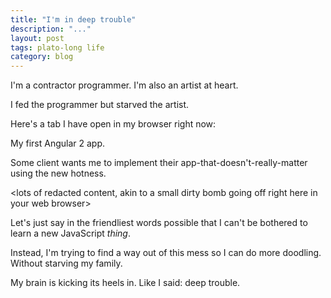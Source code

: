 ```yaml
---
title: "I'm in deep trouble"
description: "..."
layout: post
tags: plato-long life
category: blog
---
```



I'm a contractor programmer. I'm also an artist at heart.

I fed the programmer but starved the artist.

Here's a tab I have open in my browser right now:

<span class="highlight">My first Angular 2 app.</span>

Some client wants me to implement their app-that-doesn't-really-matter using the new hotness.

&lt;lots of redacted content, akin to a small dirty bomb going off right here in your web browser&gt;

Let's just say in the friendliest words possible that I can't be bothered to learn a new JavaScript *thing*.

Instead, I'm trying to find a way out of this mess so I can do more doodling. Without starving my family.

My brain is kicking its heels in. Like I said: deep trouble.
